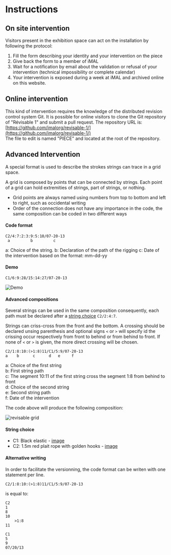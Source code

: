 # Instructions
## On site intervention

Visitors present in the exhibition space can act on the installation by following the protocol:

1. Fill the form describing your identity and your intervention on the piece
2. Give back the form to a member of iMAL
3. Wait for a notification by email about the validation or refusal of your intervention (technical impossibility or complete calendar)
4. Your intervention is exposed during a week at iMAL and archived online on this website.

## Online intervention

This kind of intervention requires the knowledge of the distributed revision control system Git.
It is possible for online visitors to clone the Git repository of "Révisable 1" and submit  a pull request. The repository URL is: [https://github.com/imalorg/revisable-1/](https://github.com/imalorg/revisable-1/)  
The file to edit is named "PIECE" and located at the root of the repository.

## Advanced Intervention

A special format is used to describe the strokes strings can trace in a grid space.

A grid is composed by points that can be connected by strings. Each point of a grid can hold extremities of strings, part of strings, or nothing.

- Grid points are always named using numbers from top to bottom and left to right, such as occidental writing
- Order of the connection does not have any importance in the code, the same composition can be coded in two different ways

#### Code format

    C2/4:7:2:3:9:5:10/07-20-13
     a         b         c

a: Choice of the string.
b: Declaration of the path of the rigging
c: Date of the intervention based on the format: mm-dd-yy

#### Demo

    C1/6:9:28/15:14:27/07-20-13

![Demo](https://raw.github.com/raphaelbastide/1962/master/media/extra/doc-media/demo-revisable-1.png)


#### Advanced compositions

Several strings can be used in the same composition consequently, each path must be declared after a [string choice](#string-choice) `C2/2:4:7`.

Strings can criss-cross from the front and the bottom. A crossing should be declared unsing parenthesis and optional signs `<` or `>` will specify id the crissing occur respectively from front to behind or from behind to front. If none of `<` or `>` is given, the more direct crossing will be chosen.

    C2/1:8:10:(>1:8)11/C1/5:9/07-20-13
    a    b      c      d   e     f

a: Choice of the first string  
b: First string path  
c: The segment 10:11 of the first string cross the segment 1:8 from behind to front  
d: Choice of the second string  
e: Second string path  
f: Date of the intervention

The code above will produce the following composition:

![revisable grid](https://raw.github.com/raphaelbastide/1962/master/media/extra/doc-media/revisable-grid-advanced.png)

#### String choice

- C1: Black elastic - [image](https://raw.github.com/raphaelbastide/1962/master/media/extra/doc-media/black-elastic.png)
- C2: 1.5m red plait rope with golden hooks - [image](https://raw.github.com/raphaelbastide/1962/master/media/extra/doc-media/red-rope.jpg)

#### Alternative writing

In order to facilitate the versionning, the code format can be writen with one statement per line.

    C2/1:8:10:(>1:8)11/C1/5:9/07-20-13

is equal to:

    C2
    1
    8
    10
        >1:8
    11
    
    C1
    5
    9
    07/20/13
 
